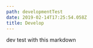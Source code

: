 ```yaml
---
path: developmentTest
date: 2019-02-14T17:25:54.058Z
title: Develop
---
```

dev test with this markdown
